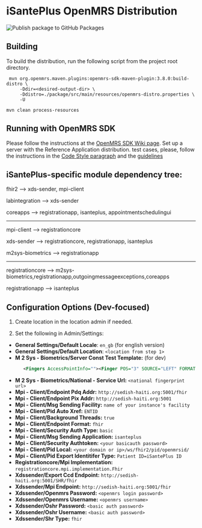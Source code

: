 iSantePlus OpenMRS Distribution
===================================

![Publish package to GitHub Packages](https://github.com/IsantePlus/openmrs-distro-isanteplus/workflows/Publish%20package%20to%20GitHub%20Packages/badge.svg)

## Building

To build the distribution, run the following script from the project root directory.
```shell script
 mvn org.openmrs.maven.plugins:openmrs-sdk-maven-plugin:3.8.0:build-distro \ 
     -Ddir=<desired-output-dir> \ 
     -Ddistro=./package/src/main/resources/openmrs-distro.properties \ 
     -U
```
```
mvn clean process-resources

```
## Running with OpenMRS SDK

Please follow the instructions at the [OpenMRS SDK Wiki page](https://wiki.openmrs.org/display/docs/OpenMRS+SDK). Set up a server with the Reference Application distribution.
test cases, please, follow the instructions in the [Code Style paragraph](https://wiki.openmrs.org/display/docs/Java+Conventions) and the [guidelines](https://wiki.openmrs.org/display/docs/Automated+Testing+Guidelines) 


## iSantePlus-specific module dependency tree:

fhir2 --> xds-sender, mpi-client

labintegration --> xds-sender

coreapps --> registrationapp, isanteplus, appointmentschedulingui

-----

mpi-client --> registrationcore

xds-sender --> registrationcore, registrationapp, isanteplus

m2sys-biometrics --> registrationapp

-----

registrationcore --> m2sys-biometrics,registrationapp,outgoingmessageexceptions,coreapps

registrationapp --> isanteplus


## Configuration Options (Dev-focused)

1. Create location in the location admin if needed.

2. Set the following in Admin/Settings:
  - **General Settings/Default Locale**: `en_gb` (for english version)
  - **General Settings/Default Location**: `<location from step 1>`
  - **M 2 Sys - Biometrics/Server Const Test Template:** (for dev)
    ```xml
       <Fingers AccessPointInfo=""><Finger POS="3" SOURCE="LEFT" FORMAT="ISO">Rk1SACAyMAAAAADkAAABZQGIAMUAxQEACAAAIUCKAKzpZECMAJ99ZEBxAOK2NUBsAPE1NUA8AIqZZED0AOzJZEDxAPpIZIBWASdEZED5ASbRXUCKAA52ZEBBAWJTXYCmALxjZECWAJNxZECdAHtsZEBOAKujZID6ALfSZEBgAR3FZEBBAGiTZEC5ATrPV0CXAU7TZEAnADAQB0EjADvUZECZAMxsZECAAOTkNUDIAJVZZEBNANizZEAuAOK1ZIAlAM2qUICLAD91ZIEYALxTXUD/ATVQXUA6ACAHSUEqACxSUAAA</Finger><Finger POS="8" SOURCE="RIGHT" FORMAT="ISO">Rk1SACAyMAAAAADqAAABZQGIAMUAxQEAAwAAIkCOAK1uUEB/AI/qZEBiANc3V0DoANZIZEBBAMG0ZEBXAQLHZIBMAQ5EZECOATLUZED3ARZRUEDHAVFZZEDwAWVcZEAdABF7PICdAJ9kZEB+AIGBZEC7AHNeZIDuAJLTZEBAAJOmZEDvAQPRUEC2ASpNXUAiAM22UEAwAFGTZEA4AUtSZEEPABbWXYB4ANHDL0CIAHZyZEDqAMnIZECMAFxwZECyARvNXUEKAJxSZIDAASvVXUAsAHKdZEB3AB55XUEsADBRUEEoABxZQwAA</Finger></Fingers>
    ```
  - **M 2 Sys - Biometrics/National - Service Url:** `<national fingerprint url>`
  - **Mpi - Client/Endpoint Pdq Addr:** `http://sedish-haiti.org:5001/fhir`
  - **Mpi - Client/Endpoint Pix Addr:** `http://sedish-haiti.org:5001`
  - **Mpi - Client/Msg Sending Facility:** `name of your instance's facility`
  - **Mpi - Client/Pid Auto Xref:** `ENTID`
  - **Mpi - Client/Background Threads:** `true`
  - **Mpi - Client/Endpoint Format:** `fhir`
  - **Mpi - Client/Security Auth Type:** `basic`
  - **Mpi - Client/Msg Sending Application:** `isanteplus`
  - **Mpi - Client/Security Authtoken:** `<your basicauth password>`  
  - **Mpi - Client/Pid Local:** `<your domain or ip>/ws/fhir2/pid/openmrsid/`
  - **Mpi - Client/Pid Export Identitifer Type:** `Patient ID=iSantePlus ID`
  - **Registrationcore/Mpi Implementation:** `registrationcore.mpi.implementation.Fhir`
  - **Xdssender/Export Ccd Endpoint:** `http://sedish-haiti.org:5001/SHR/fhir`
  - **Xdssender/Mpi Endpoint:** `http://sedish-haiti.org:5001/fhir`
  - **Xdssender/Openmrs Password:** `<openmrs login password>`
  - **Xdssender/Openmrs Username:** `<openmrs username>`
  - **Xdssender/Oshr Password:** `<basic auth password>`
  - **Xdssender/Oshr Username:** `<basic auth password>`
  - **Xdssender/Shr Type:** `fhir`
  

